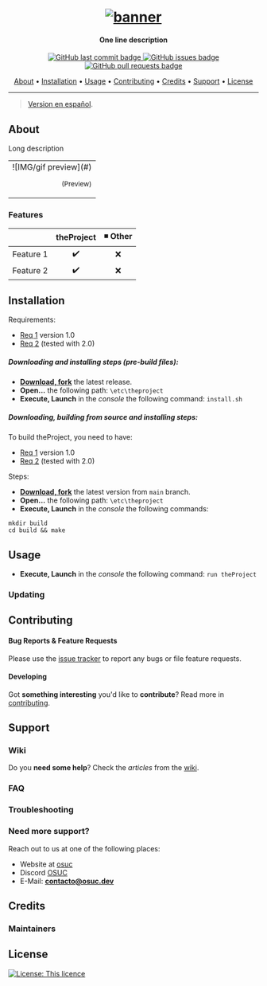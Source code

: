 <!--- Banner optional -->
<h1 align="center">
  <br>
  <a href=#><img src="https://github.githubassets.com/images/modules/logos_page/GitHub-Logo.png" alt="banner"></a>
</h1>

<h4 align="center"> One line description </h4> <!--- Mandatory -->
<!--- Badges, suggested -->
<p align="center">
    <a href="#">
    <img src="#"
         alt="GitHub last commit badge">
    <a href="#">
    <img src="#"
         alt="GitHub issues badge">
    <a href="#">
    <img src="#"
         alt="GitHub pull requests badge">
</p>

<!--- Content index, Mandatory -->
<p align="center">
  <a href="#about">About</a> •
  <a href="#installation">Installation</a> •  
  <a href="#usage">Usage</a> •
  <a href="#contributing">Contributing</a> •
  <a href="#credits">Credits</a> •
  <a href="#support">Support</a> •
  <a href="#license">License</a>
</p>

---

> [Version en español](readme.md).
 

## About
<!--- Mandatory -->
Long description

<table>
<tr>
<td>
<!--- preview, suggested -->
![IMG/gif preview](#)
<p align="right">
<sub>(Preview)</sub>
</p>

</td>
</tr>
</table>

### Features
<!--- optional -->
|                            |  theProject        | ◾ Other           |
| -------------------------- | :----------------: | :---------------: |
| Feature 1                  |         ✔️         |        ❌        |
| Feature 2                  |         ✔️         |        ❌        |


## Installation
<!--- Mandatory -->
Requirements:
- [Req 1](#) version 1.0
- [Req 2](#) (tested with 2.0)

##### Downloading and installing steps (pre-build files): <!--- Mandatory -->
* **[Download, fork](#)** the latest release.
* **Open...** the following path: `\etc\theproject`
* **Execute, Launch** in the _console_ the following command: `install.sh`

##### Downloading, building from source and installing steps: <!--- Optional -->
To build theProject, you need to have:
- [Req 1](#) version 1.0
- [Req 2](#) (tested with 2.0)

Steps: 
* **[Download, fork](#)** the latest version from `main` branch.
* **Open...** the following path: `\etc\theproject`
* **Execute, Launch** in the _console_ the following commands:
```
mkdir build
cd build && make
```

## Usage
<!--- Mandatory -->
* **Execute, Launch** in the _console_ the following command: `run theProject`

### Updating

## Contributing
<!--- Mandatory -->

#### Bug Reports & Feature Requests

Please use the [issue tracker](#) to report any bugs or file feature requests.

#### Developing

Got **something interesting** you'd like to **contribute**? Read more in [contributing](#).

## Support
<!--- Mandatory -->
### Wiki
<!--- Optional -->
Do you **need some help**? Check the _articles_ from the [wiki](#).

### FAQ
<!--- Optional -->
### Troubleshooting
<!--- Optional -->
### Need more support?
<!--- Mandatory -->
Reach out to us at one of the following places:

- Website at [osuc](https://osuc.dev)
- Discord [OSUC](#)
- E-Mail: **contacto@osuc.dev**

## Credits
<!--- Optional -->
### Maintainers
<!--- Optional -->

## License
<!--- Mandatory -->
[![License: This licence](#)](#)
